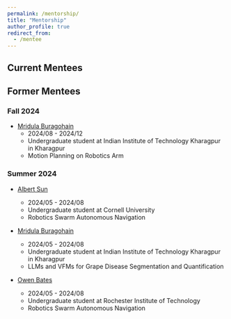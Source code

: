 ```yaml
---
permalink: /mentorship/
title: "Mentorship"
author_profile: true
redirect_from: 
  - /mentee
---
```


## Current Mentees

## Former Mentees
### Fall 2024
- [Mridula Buragohain](https://mridulaburagohain.github.io/)
    - 2024/08 - 2024/12
    - Undergraduate student at Indian Institute of Technology Kharagpur in Kharagpur
    - Motion Planning on Robotics Arm

### Summer 2024
- [Albert Sun](https://github.com/asun121)
    - 2024/05 - 2024/08
    - Undergraduate student at Cornell University
    - Robotics Swarm Autonomous Navigation

- [Mridula Buragohain](https://mridulaburagohain.github.io/)
    - 2024/05 - 2024/08
    - Undergraduate student at Indian Institute of Technology Kharagpur in Kharagpur
    - LLMs and VFMs for Grape Disease Segmentation and Quantification

- [Owen Bates](https://github.com/okb6)
    - 2024/05 - 2024/08
    - Undergraduate student at Rochester Institute of Technology
    - Robotics Swarm Autonomous Navigation
